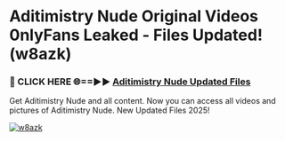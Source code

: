# Aditimistry Nude Original Videos 0nlyFans Leaked - Files Updated! (w8azk)

<h3>🔴 CLICK HERE 🌐==►► <a href="https://tinyurl.com/52m3yx9h" rel="nofollow">Aditimistry Nude Updated Files</a></h3>

Get Aditimistry Nude and all content. Now you can access all videos and pictures of Aditimistry Nude. New Updated Files 2025!

[![w8azk](https://i.imgur.com/TnHtlc8.gif)](https://tinyurl.com/52m3yx9h)
